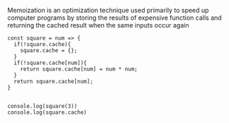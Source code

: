 Memoization is an optimization technique used primarily to speed up computer programs by storing the results of expensive function calls and returning the cached result when the same inputs occur again

```
const square = num => {
  if(!square.cache){
    square.cache = {};
  }
  if(!square.cache[num]){
    return square.cache[num] = num * num;
  }
  return square.cache[num];
}


console.log(square(3))
console.log(square.cache)

```